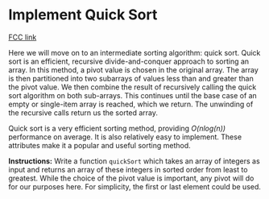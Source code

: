 # Implement Quick Sort

[FCC link](https://www.freecodecamp.org/learn/coding-interview-prep/algorithms/implement-quick-sort)

Here we will move on to an intermediate sorting algorithm: quick sort. Quick
sort is an efficient, recursive divide-and-conquer approach to sorting an array.
In this method, a pivot value is chosen in the original array. The array is then
partitioned into two subarrays of values less than and greater than the pivot
value. We then combine the result of recursively calling the quick sort
algorithm on both sub-arrays. This continues until the base case of an empty or
single-item array is reached, which we return. The unwinding of the recursive
calls return us the sorted array.

Quick sort is a very efficient sorting method, providing _O(nlog(n))_
performance on average. It is also relatively easy to implement. These
attributes make it a popular and useful sorting method.

**Instructions:** Write a function `quickSort` which takes an array of integers
as input and returns an array of these integers in sorted order from least to
greatest. While the choice of the pivot value is important, any pivot will do
for our purposes here. For simplicity, the first or last element could be used.
